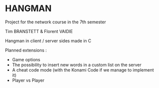 # HANGMAN

Project for the network course in the 7th semester

Tim BRANSTETT & Florent VAIDIE

Hangman in client / server sides made in C


Planned extensions :

* Game options
* The possibility to insert new words in a custom list on the server
* A cheat code mode (with the Konami Code if we manage to implement it)
* Player vs Player